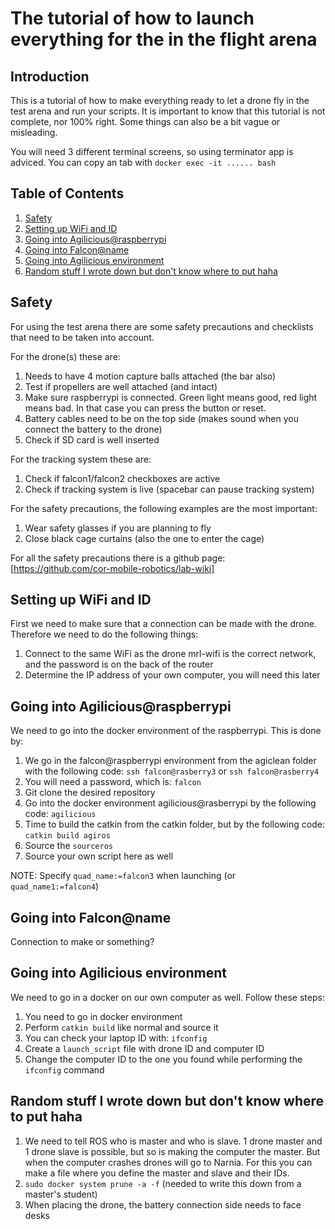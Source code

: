 # The tutorial of how to launch everything for the in the flight arena

## Introduction
This is a tutorial of how to make everything ready to let a drone fly in the test arena and run your scripts. It is important to know that this tutorial is not complete, nor 100% right. Some things can also be a bit vague or misleading.

You will need 3 different terminal screens, so using terminator app is adviced. You can copy an tab with `docker exec -it ...... bash`

## Table of Contents
1. [Safety](#safety)
2. [Setting up WiFi and ID](#setting-up-wifi-and-id)
3. [Going into Agilicious@raspberrypi](#going-into-agiliciousraspberrypi)
4. [Going into Falcon@name](#going-into-falconname)
5. [Going into Agilicious environment](#going-into-agilicious-environment)
6. [Random stuff I wrote down but don't know where to put haha](#random-stuff-i-wrote-down-but-dont-know-where-to-put-haha)

## Safety
For using the test arena there are some safety precautions and checklists that need to be taken into account. 

For the drone(s) these are:
1. Needs to have 4 motion capture balls attached (the bar also)
2. Test if propellers are well attached (and intact)
3. Make sure raspberrypi is connected. Green light means good, red light means bad. In that case you can press the button or reset.
4. Battery cables need to be on the top side (makes sound when you connect the battery to the drone)
5. Check if SD card is well inserted

For the tracking system these are:
1. Check if falcon1/falcon2 checkboxes are active
2. Check if tracking system is live (spacebar can pause tracking system)

For the safety precautions, the following examples are the most important:
1. Wear safety glasses if you are planning to fly
2. Close black cage curtains (also the one to enter the cage)

For all the safety precautions there is a github page: [https://github.com/cor-mobile-robotics/lab-wiki]

## Setting up WiFi and ID
First we need to make sure that a connection can be made with the drone. Therefore we need to do the following things:
1. Connect to the same WiFi as the drone
  mrl-wifi is the correct network, and the password is on the back of the router
2. Determine the IP address of your own computer, you will need this later

## Going into Agilicious@raspberrypi
We need to go into the docker environment of the raspberrypi. This is done by:
1. We go in the falcon@raspberrypi environment from the agiclean folder with the following code: `ssh falcon@rasberry3` or `ssh falcon@rasberry4`
2. You will need a password, which is: `falcon`
3. Git clone the desired repository
4. Go into the docker environment agilicious@rasberrypi by the following code: `agilicious`
5. Time to build the catkin from the catkin folder, but by the following code: `catkin build agiros`
6. Source the `sourceros`
7. Source your own script here as well

NOTE: Specify `quad_name:=falcon3` when launching (or `quad_name1:=falcon4`)

## Going into Falcon@name
Connection to make or something?

## Going into Agilicious environment
We need to go in a docker on our own computer as well. Follow these steps:
1. You need to go in docker environment
2. Perform `catkin build` like normal and source it
3. You can check your laptop ID with: `ifconfig`
4. Create a `launch_script` file with drone ID and computer ID
5. Change the computer ID to the one you found while performing the `ifconfig` command

## Random stuff I wrote down but don't know where to put haha
1. We need to tell ROS who is master and who is slave. 1 drone master and 1 drone slave is possible, but so is making the computer the master. But when the computer crashes drones will go to Narnia. For this you can make a file where you define the master and slave and their IDs.
3. `sudo docker system prune -a -f` (needed to write this down from a master's student)
4. When placing the drone, the battery connection side needs to face desks
